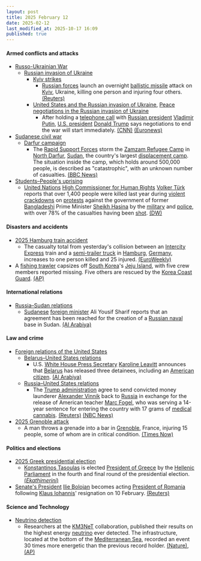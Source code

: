 ```yaml
---
layout: post
title: 2025 February 12
date: 2025-02-12
last_modified_at: 2025-10-17 16:09
published: true
---
```



#### Armed conflicts and attacks

* [Russo-Ukrainian War](https://en.wikipedia.org/wiki/Russo-Ukrainian_War "Russo-Ukrainian War")
  * [Russian invasion of Ukraine](https://en.wikipedia.org/wiki/Russian_invasion_of_Ukraine "Russian invasion of Ukraine")
    * [Kyiv strikes](https://en.wikipedia.org/wiki/Kyiv_strikes_%282022%E2%80%93present%29 "Kyiv strikes (2022–present)")
      * [Russian forces](https://en.wikipedia.org/wiki/Russian_Armed_Forces "Russian Armed Forces") launch an overnight [ballistic missile](https://en.wikipedia.org/wiki/Ballistic_missile "Ballistic missile") attack on [Kyiv](https://en.wikipedia.org/wiki/Kyiv "Kyiv"), Ukraine, killing one person and injuring four others. [(Reuters)](https://www.reuters.com/world/europe/russias-missile-attack-kyiv-kills-one-sparks-fires-ukraine-says-2025-02-12/)
    * [United States and the Russian invasion of Ukraine](https://en.wikipedia.org/wiki/United_States_and_the_Russian_invasion_of_Ukraine "United States and the Russian invasion of Ukraine"), [Peace negotiations in the Russian invasion of Ukraine](https://en.wikipedia.org/wiki/Peace_negotiations_in_the_Russian_invasion_of_Ukraine "Peace negotiations in the Russian invasion of Ukraine")
      * After holding a [telephone call](https://en.wikipedia.org/wiki/2025_Putin%E2%80%93Trump_call "2025 Putin–Trump call") with [Russian president](https://en.wikipedia.org/wiki/President_of_Russia "President of Russia") [Vladimir Putin](https://en.wikipedia.org/wiki/Vladimir_Putin "Vladimir Putin"), [U.S. president](https://en.wikipedia.org/wiki/President_of_the_United_States "President of the United States") [Donald Trump](https://en.wikipedia.org/wiki/Donald_Trump "Donald Trump") says negotiations to end the war will start immediately. [(CNN)](https://edition.cnn.com/2025/02/12/politics/putin-trump-phone-call/index.html) [(Euronews)](https://www.euronews.com/2025/02/12/donald-trump-holds-phone-call-with-vladimir-putin-on-starting-ukraine-negotiations)
* [Sudanese civil war](https://en.wikipedia.org/wiki/Sudanese_civil_war_%282023%E2%80%93present%29 "Sudanese civil war (2023–present)")
  * [Darfur campaign](https://en.wikipedia.org/wiki/Darfur_campaign_%282023%E2%80%93present%29 "Darfur campaign (2023–present)")
    * The [Rapid Support Forces](https://en.wikipedia.org/wiki/Rapid_Support_Forces "Rapid Support Forces") storm the [Zamzam Refugee Camp](https://en.wikipedia.org/wiki/Zamzam_Refugee_Camp "Zamzam Refugee Camp") in [North Darfur](https://en.wikipedia.org/wiki/North_Darfur "North Darfur"), [Sudan](https://en.wikipedia.org/wiki/Sudan "Sudan"), the country's largest [displacement camp](https://en.wikipedia.org/wiki/Refugee_camp "Refugee camp"). The situation inside the camp, which holds around 500,000 people, is described as "catastrophic", with an unknown number of casualties. [(BBC News)](https://www.bbc.co.uk/news/articles/ce85x6w22gwo)
* [Students–People's uprising](https://en.wikipedia.org/wiki/Students%E2%80%93People%27s_uprising_%28Bangladesh%29 "Students–People's uprising (Bangladesh)")
  * [United Nations](https://en.wikipedia.org/wiki/United_Nations "United Nations") [High Commissioner for Human Rights](https://en.wikipedia.org/wiki/Office_of_the_United_Nations_High_Commissioner_for_Human_Rights "Office of the United Nations High Commissioner for Human Rights") [Volker Türk](https://en.wikipedia.org/wiki/Volker_T%C3%BCrk "Volker Türk") reports that over 1,400 people were killed last year during [violent crackdowns](https://en.wikipedia.org/wiki/July_massacre "July massacre") on [protests](https://en.wikipedia.org/wiki/2024_Bangladesh_quota_reform_movement "2024 Bangladesh quota reform movement") against the government of former [Bangladeshi](https://en.wikipedia.org/wiki/Bangladesh "Bangladesh") Prime Minister [Sheikh Hasina](https://en.wikipedia.org/wiki/Sheikh_Hasina "Sheikh Hasina") by the [military](https://en.wikipedia.org/wiki/Bangladesh_Armed_Forces "Bangladesh Armed Forces") and [police](https://en.wikipedia.org/wiki/Bangladesh_Police "Bangladesh Police"), with over 78% of the casualties having been [shot](https://en.wikipedia.org/wiki/Gunshot_wound "Gunshot wound"). [(DW)](https://www.dw.com/en/un-up-to-1400-killed-in-bangladesh-protests-crackdown/a-71587345)

#### Disasters and accidents

* [2025 Hamburg train accident](https://en.wikipedia.org/wiki/2025_Hamburg_train_accident "2025 Hamburg train accident")
  * The casualty total from yesterday's collision between an [Intercity Express](https://en.wikipedia.org/wiki/Intercity_Express "Intercity Express") train and a [semi-trailer truck](https://en.wikipedia.org/wiki/Semi-trailer_truck "Semi-trailer truck") in [Hamburg](https://en.wikipedia.org/wiki/Hamburg "Hamburg"), [Germany](https://en.wikipedia.org/wiki/Germany "Germany"), increases to one person killed and 25 injured. [(EuroWeekly)](https://euroweeklynews.com/2025/02/12/hamburg-train-crash-leaves-one-dead-and-25-injured/)
* A [fishing trawler](https://en.wikipedia.org/wiki/Fishing_trawler "Fishing trawler") capsizes off [South Korea](https://en.wikipedia.org/wiki/South_Korea "South Korea")'s [Jeju Island](https://en.wikipedia.org/wiki/Jeju_Island "Jeju Island"), with five crew members reported missing. Five others are rescued by the [Korea Coast Guard](https://en.wikipedia.org/wiki/Korea_Coast_Guard "Korea Coast Guard"). [(AP)](https://apnews.com/article/south-korea-fishing-boat-capsize-jeju-island-b898df6e89b5926239b93a99fafee0b0)

#### International relations

* [Russia–Sudan relations](https://en.wikipedia.org/wiki/Russia%E2%80%93Sudan_relations "Russia–Sudan relations")
  * [Sudanese](https://en.wikipedia.org/wiki/Sudan "Sudan") [foreign minister](https://en.wikipedia.org/wiki/Ministry_of_Foreign_Affairs_%28Sudan%29 "Ministry of Foreign Affairs (Sudan)") Ali Yousif Sharif reports that an agreement has been reached for the creation of a [Russian naval](https://en.wikipedia.org/wiki/Russian_Navy "Russian Navy") base in Sudan. [(Al Arabiya)](https://english.alarabiya.net/News/world/2025/02/13/russia-sudan-agree-on-red-sea-naval-base-sudanese-fm)

#### Law and crime

* [Foreign relations of the United States](https://en.wikipedia.org/wiki/Foreign_relations_of_the_United_States "Foreign relations of the United States")
  * [Belarus–United States relations](https://en.wikipedia.org/wiki/Belarus%E2%80%93United_States_relations "Belarus–United States relations")
    * U.S. [White House Press Secretary](https://en.wikipedia.org/wiki/White_House_Press_Secretary "White House Press Secretary") [Karoline Leavitt](https://en.wikipedia.org/wiki/Karoline_Leavitt "Karoline Leavitt") announces that [Belarus](https://en.wikipedia.org/wiki/Belarus "Belarus") has released three detainees, including an [American citizen](https://en.wikipedia.org/wiki/Americans "Americans"). [(Al Arabiya)](https://english.alarabiya.net/News/world/2025/02/12/belarus-releases-three-detainees-including-an-american-white-house-says)
  * [Russia–United States relations](https://en.wikipedia.org/wiki/Russia%E2%80%93United_States_relations "Russia–United States relations")
    * The [Trump administration](https://en.wikipedia.org/wiki/Second_presidency_of_Donald_Trump "Second presidency of Donald Trump") agree to send convicted money launderer [Alexander Vinnik](https://en.wikipedia.org/wiki/Alexander_Vinnik "Alexander Vinnik") back to [Russia](https://en.wikipedia.org/wiki/Russia "Russia") in exchange for the release of American teacher [Marc Fogel](https://en.wikipedia.org/wiki/Marc_Fogel "Marc Fogel"), who was serving a 14-year sentence for entering the country with 17 grams of [medical cannabis](https://en.wikipedia.org/wiki/Medical_cannabis "Medical cannabis"). [(Reuters)](https://www.reuters.com/world/europe/russia-says-its-getting-back-prisoner-us-return-freeing-teacher-marc-fogel-2025-02-12/) [(NBC News)](https://www.nbcnews.com/politics/politics-news/russian-money-launderer-freed-exchange-marc-fogel-rcna191859)
* [2025 Grenoble attack](https://en.wikipedia.org/wiki/2025_Grenoble_attack "2025 Grenoble attack")
  * A man throws a grenade into a bar in [Grenoble](https://en.wikipedia.org/wiki/Grenoble "Grenoble"), France, injuring 15 people, some of whom are in critical condition. [(Times Now)](https://www.timesnownews.com/world/europe/grenoble-explosion-grenade-attack-at-villeneuve-village-olympique-local-french-bar-injures-several-locals-video-article-118191432)

#### Politics and elections

* [2025 Greek presidential election](https://en.wikipedia.org/wiki/2025_Greek_presidential_election "2025 Greek presidential election")
  * [Konstantinos Tasoulas](https://en.wikipedia.org/wiki/Konstantinos_Tasoulas "Konstantinos Tasoulas") is elected [President of Greece](https://en.wikipedia.org/wiki/President_of_Greece "President of Greece") by the [Hellenic Parliament](https://en.wikipedia.org/wiki/Hellenic_Parliament "Hellenic Parliament") in the fourth and final round of the presidential election. [(*Ekathimerini*)](https://www.ekathimerini.com/politics/1261471/konstantinos-tasoulas-elected-new-president-of-greece/)
* [Senate's President](https://en.wikipedia.org/wiki/President_of_the_Senate_of_Romania "President of the Senate of Romania") [Ilie Bolojan](https://en.wikipedia.org/wiki/Ilie_Bolojan "Ilie Bolojan") becomes acting [President of Romania](https://en.wikipedia.org/wiki/President_of_Romania "President of Romania") following [Klaus Iohannis](https://en.wikipedia.org/wiki/Klaus_Iohannis "Klaus Iohannis")' resignation on 10 February. [(Reuters)](https://www.reuters.com/world/europe/romanian-centrist-leader-takes-over-interim-president-ahead-repeat-election-2025-02-12/)

#### Science and Technology

* [Neutrino detection](https://en.wikipedia.org/wiki/Neutrino_detector "Neutrino detector")
  * Researchers at the [KM3NeT](https://en.wikipedia.org/wiki/KM3NeT "KM3NeT") collaboration, published their results on the highest energy [neutrino](https://en.wikipedia.org/wiki/Neutrino "Neutrino") ever detected. The infrastructure, located at the bottom of the [Mediterranean Sea](https://en.wikipedia.org/wiki/Mediterranean_Sea "Mediterranean Sea"), recorded an event 30 times more energetic than the previous record holder. [(Nature)](https://www.nature.com/articles/s41586-024-08543-1), [(AP)](https://apnews.com/article/high-energy-neutrino-ghost-particle-c8177a5eabdcab2fd045d92e872e1fb1)
